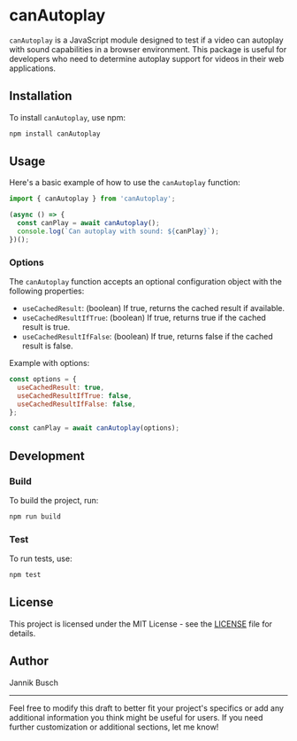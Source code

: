 # canAutoplay

`canAutoplay` is a JavaScript module designed to test if a video can autoplay with sound capabilities in a browser environment. This package is useful for developers who need to determine autoplay support for videos in their web applications.

## Installation

To install `canAutoplay`, use npm:

```bash
npm install canAutoplay
```

## Usage

Here's a basic example of how to use the `canAutoplay` function:

```javascript
import { canAutoplay } from 'canAutoplay';

(async () => {
  const canPlay = await canAutoplay();
  console.log(`Can autoplay with sound: ${canPlay}`);
})();
```

### Options

The `canAutoplay` function accepts an optional configuration object with the following properties:

- `useCachedResult`: (boolean) If true, returns the cached result if available.
- `useCachedResultIfTrue`: (boolean) If true, returns true if the cached result is true.
- `useCachedResultIfFalse`: (boolean) If true, returns false if the cached result is false.

Example with options:

```javascript
const options = {
  useCachedResult: true,
  useCachedResultIfTrue: false,
  useCachedResultIfFalse: false,
};

const canPlay = await canAutoplay(options);
```

## Development

### Build

To build the project, run:

```bash
npm run build
```

### Test

To run tests, use:

```bash
npm test
```

## License

This project is licensed under the MIT License - see the [LICENSE](LICENSE) file for details.

## Author

Jannik Busch

---

Feel free to modify this draft to better fit your project's specifics or add any additional information you think might be useful for users. If you need further customization or additional sections, let me know!

